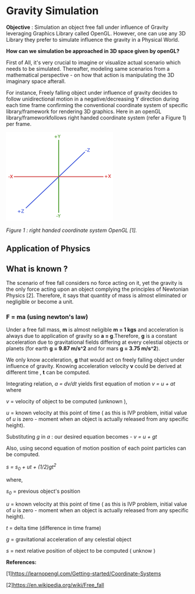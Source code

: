 # Gravity Simulation
**Objective** : Simulation an object free fall under influence of Gravity leveraging Graphics Library called OpenGL. However, one can use any 3D Library they prefer to simulate influence the gravity in a Physical World.


**How can we simulation be approached in 3D space given by openGL?** 

First of All, it's very crucial to imagine or visualize actual scenario which needs to be simulated.
Thereafter, modeling same scenarios from a mathematical perspective - on how that action is manipulating the 3D imaginary space afterall.

For instance, Freely falling object under influence of gravity decides to follow unidirectional motion in a negative/decreasing Y direction during each time frame confirming the conventional coordinate system of specific library/framework for rendering 3D graphics. Here in an openGL library/frameworkfollows right handed coordinate system (refer a Figure 1) per frame.



![right hand coordinate system](https://github.com/ParthPan7/GravitySimulation/blob/main/coordinate_systems_right_handed.png)

_Figure 1 : right handed coordinate system OpenGL [1]._



## **Application of Physics** ##

## What is known ?

The scenario of free fall considers no force acting on it, yet the gravity is the only force acting upon an object complying the principles of Newtonian Physics [2]. Therefore, it says that quantity of mass is almost eliminated or negligible or become a unit.

### F = ma  (using newton's law) 
Under a free fall mass, **m** is almost neligible **m = 1 kgs** and 
acceleration is always due to application of gravity so **a = g**.Therefore, **g** is a constant acceleration due to gravitational fields differing at every celestial objects or planets (for earth **g = 9.87 m/s^2** and for mars **g = 3.75 m/s^2**).  

We only know acceleration, **g** that would act on freely falling object under influence of gravity. Knowing acceleration velocity **v** could be derived at different time , **t** can be computed.

Integrating relation, _a = dv/dt_ yields first equation of motion _v = u + at_ where

_v_ = velocity of object to be computed (unknown ),

_u_ = known velocity at this point of time ( as this is IVP problem, initial value of _u_ is zero - moment when an object is actually released from any specific height).  

Substituting _g_ in _a_ : 
our desired equation becomes - _v = u + gt_ 

Also, using second equation of motion position of each point particles can be computed.

_s = s<sub>0</sub> + ut + (1/2)gt<sup>2</sup>_ 

where,

_s<sub>0</sub>_ = previous object's position

_u_ = known velocity at this point of time ( as this is IVP problem, initial value of _u_ is zero - moment when an object is actually released from any specific height).  

_t_ = delta time (difference in time frame)

_g_ = gravitational acceleration of any celestial object

_s_ = next relative position of object to be computed ( unknow )

**References:**

[1]https://learnopengl.com/Getting-started/Coordinate-Systems

[2]https://en.wikipedia.org/wiki/Free_fall 


